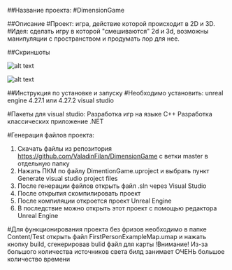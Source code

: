 ##Название проекта:
#DimensionGame


##Описание
#Проект: игра, действие которой происходит в 2D и 3D.
#Идея: сделать игру в которой "смешиваются" 2d и 3d, возможны манипуляции с пространством и продумать лор для нее.


##Скриншоты

![alt text](1.PNG "Сцена игры")​

![alt text](2.PNG "Сцена игры")​


##Инструкция по установке и запуску
#Необходимо установить:
unreal engine 4.27.1 или 4.27.2
visual studio

#Пакеты для visual studio:
Разработка игр на языке C++
Разработка классических приложение .NET

#Генерация файлов проекта:
1. Скачать файлы из репозитория https://github.com/ValadinFilan/DimensionGame с ветки master в отдельную папку
2. Нажать ПКМ по файлу DimentionGame.uproject и выбрать пункт Generate visual studio project files
3. После генерации файлов открыть файл .sln через Visual Studio
4. После открытия скомпилировать проект
5. После компиляции откроется проект Unreal Engine
6. В последствие можно открыть этот проект с помощью редактора Unreal Engine

#Для функционирования проекта без фризов необходимо в папке Content/Test открыть файл FirstPersonExampleMap.umap и нажать кнопку build, сгенерировав bulid файл для карты
!Внимание! Из-за большого количества источников света билд занимает ОЧЕНЬ большое количество времени



